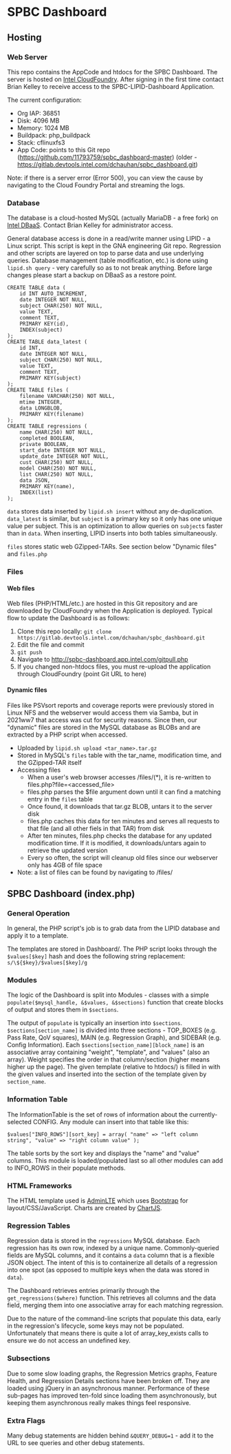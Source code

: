 # SPBC Dashboard

## Hosting

### Web Server

This repo contains the AppCode and htdocs for the SPBC Dashboard. The server is hosted on [Intel CloudFoundry](https://cloudfoundry.intel.com/apps/signin). After signing in the first time contact Brian Kelley to receive access to the SPBC-LIPID-Dashboard Application.

The current configuration:

- Org IAP: 36851
- Disk: 4096 MB
- Memory: 1024 MB
- Buildpack: php_buildpack
- Stack: cflinuxfs3
- App Code: points to this Git repo (https://github.com/11793759/spbc_dashboard-master) (older - https://gitlab.devtools.intel.com/dchauhan/spbc_dashboard.git)

Note: if there is a server error (Error 500), you can view the cause by navigating to the Cloud Foundry Portal and streaming the logs.

### Database

The database is a cloud-hosted MySQL (actually MariaDB - a free fork) on [Intel DBaaS](https://dbaas.intel.com/#/overview). Contact Brian Kelley for administrator access.

General database access is done in a read/write manner using LIPID - a Linux script. This script is kept in the GNA engineering Git repo. Regression and other scripts are layered on top to parse data and use underlying queries. Database management (table modification, etc.) is done using `lipid.sh query` - very carefully so as to not break anything. Before large changes please start a backup on DBaaS as a restore point.

	CREATE TABLE data (
		id INT AUTO_INCREMENT,
		date INTEGER NOT NULL,
		subject CHAR(250) NOT NULL,
		value TEXT,
		comment TEXT,
		PRIMARY KEY(id),
		INDEX(subject)
	);
	CREATE TABLE data_latest (
		id INT,
		date INTEGER NOT NULL,
		subject CHAR(250) NOT NULL,
		value TEXT,
		comment TEXT,
		PRIMARY KEY(subject)
	);
	CREATE TABLE files (
		filename VARCHAR(250) NOT NULL,
		mtime INTEGER,
		data LONGBLOB,
		PRIMARY KEY(filename)
	);
	CREATE TABLE regressions (
		name CHAR(250) NOT NULL,
		completed BOOLEAN,
		private BOOLEAN,
		start_date INTEGER NOT NULL,
		update_date INTEGER NOT NULL,
		cust CHAR(250) NOT NULL,
		model CHAR(250) NOT NULL,
		list CHAR(250) NOT NULL,
		data JSON,
		PRIMARY KEY(name),
		INDEX(list)
	);

`data` stores data inserted by `lipid.sh insert` without any de-duplication. `data_latest` is similar, but `subject` is a primary key so it only has one unique value per subject. This is an optimization to allow queries on `subject`s faster than in `data`. When inserting, LIPID inserts into both tables simultaneously.

`files` stores static web GZipped-TARs. See section below "Dynamic files" and `files.php`

### Files

#### Web files
Web files (PHP/HTML/etc.) are hosted in this Git repository and are downloaded by CloudFoundry when the Application is deployed. Typical flow to update the Dashboard is as follows:

1) Clone this repo locally: `git clone https://gitlab.devtools.intel.com/dchauhan/spbc_dashboard.git`
2) Edit the file and commit
3) `git push`
4) Navigate to http://spbc-dashboard.app.intel.com/gitpull.php
5) If you changed non-htdocs files, you must re-upload the application through CloudFoundry (point Git URL to here)

#### Dynamic files

Files like PSVsort reports and coverage reports were previously stored in Linux NFS and the webserver would access them via Samba, but in 2021ww7 that access was cut for security reasons. Since then, our "dynamic" files are stored in the MySQL database as BLOBs and are extracted by a PHP script when accessed.

* Uploaded by `lipid.sh upload <tar_name>.tar.gz`
* Stored in MySQL's `files` table with the tar_name, modification time, and the GZipped-TAR itself
* Accessing files
	* When a user's web browser accesses /files/(*), it is re-written to files.php?file=<accessed_file>
	* files.php parses the $file argument down until it can find a matching entry in the `files` table
	* Once found, it downloads that tar.gz BLOB, untars it to the server disk
	* files.php caches this data for ten minutes and serves all requests to that file (and all other fiels in that TAR) from disk
	* After ten minutes, files.php checks the database for any updated modification time. If it is modified, it downloads/untars again to retrieve the updated version
	* Every so often, the script will cleanup old files since our webserver only has 4GB of file space
* Note: a list of files can be found by navigating to /files/
	
## SPBC Dashboard (index.php)

### General Operation

In general, the PHP script's job is to grab data from the LIPID database and apply it to a template.

The templates are stored in Dashboard/. The PHP script looks through the `$values[$key]` hash and does the following string replacement: `s/\${$key}/$values[$key]/g`

### Modules

The logic of the Dashboard is split into Modules - classes with a simple `populate($mysql_handle, &$values, &$sections)` function that create blocks of output and stores them in `$sections`.

The output of `populate` is typically an insertion into `$sections`. `$sections[section_name]` is divided into three sections - TOP_BOXES (e.g. Pass Rate, QoV squares), MAIN (e.g. Regression Graph), and SIDEBAR (e.g. Config Information). Each `$sections[section_name][block_name]` is an associative array containing "weight", "template", and "values" (also an array). Weight specifies the order in that column/section (higher means higher up the page). The given template (relative to htdocs/) is filled in with the given values and inserted into the section of the template given by `section_name`.

### Information Table

The InformationTable is the set of rows of information about the currently-selected CONFIG. Any module can insert into that table like this:

	$values["INFO_ROWS"][sort_key] = array( "name" => "left column string", "value" => "right column value" );
	
The table sorts by the sort key and displays the "name" and "value" columns. This module is loaded/populated last so all other modules can add to INFO_ROWS in their populate methods.

### HTML Frameworks

The HTML template used is [AdminLTE](https://adminlte.io/docs/2.4/layout) which uses [Bootstrap](https://getbootstrap.com/docs/3.4/) for layout/CSS/JavaScript. Charts are created by [ChartJS](https://www.chartjs.org/docs/latest/).

### Regression Tables

Regression data is stored in the `regressions` MySQL database. Each regression has its own row, indexed by a unique name. Commonly-queried fields are MySQL columns, and it contains a `data` column that is a flexible JSON object. The intent of this is to containerize all details of a regression into one spot (as opposed to multiple keys when the data was stored in `data`).

The Dashboard retrieves entries primarily through the `get_regressions($where)` function. This retrieves all columns and the data field, merging them into one associative array for each matching regression.

Due to the nature of the command-line scripts that populate this data, early in the regression's lifecycle, some keys may not be populated. Unfortunately that means there is quite a lot of array_key_exists calls to ensure we do not access an undefined key.

### Subsections

Due to some slow loading graphs, the Regression Metrics graphs, Feature Health, and Regression Details sections have been broken off. They are loaded using jQuery in an asynchronous manner. Performance of these sub-pages has improved ten-fold since loading them asynchronously, but keeping them asynchronous really makes things feel responsive.

### Extra Flags

Many debug statements are hidden behind `&QUERY_DEBUG=1` - add it to the URL to see queries and other debug statements.
